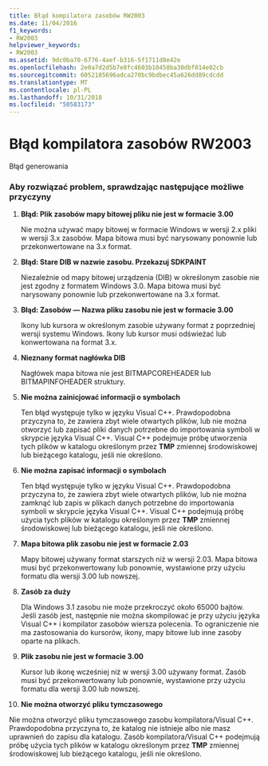 ```yaml
---
title: Błąd kompilatora zasobów RW2003
ms.date: 11/04/2016
f1_keywords:
- RW2003
helpviewer_keywords:
- RW2003
ms.assetid: 9dc0ba70-6776-4aef-b316-5f1711d8e42e
ms.openlocfilehash: 2e0a7d2d5b7e8fc4603b10450ba30dbf014e02cb
ms.sourcegitcommit: 6052185696adca270bc9bdbec45a626dd89cdcdd
ms.translationtype: MT
ms.contentlocale: pl-PL
ms.lasthandoff: 10/31/2018
ms.locfileid: "50583173"
---
```

# <a name="resource-compiler-error-rw2003"></a>Błąd kompilatora zasobów RW2003

Błąd generowania

### <a name="to-fix-by-checking-the-following-possible-causes"></a>Aby rozwiązać problem, sprawdzając następujące możliwe przyczyny

1. **Błąd: Plik zasobów mapy bitowej pliku nie jest w formacie 3.00**

   Nie można używać mapy bitowej w formacie Windows w wersji 2.x pliki w wersji 3.x zasobów. Mapa bitowa musi być narysowany ponownie lub przekonwertowane na 3.x format.

1. **Błąd: Stare DIB w nazwie zasobu. Przekazuj SDKPAINT**

   Niezależnie od mapy bitowej urządzenia (DIB) w określonym zasobie nie jest zgodny z formatem Windows 3.0. Mapa bitowa musi być narysowany ponownie lub przekonwertowane na 3.x format.

1. **Błąd: Zasobów — Nazwa pliku zasobu nie jest w formacie 3.00**

   Ikony lub kursora w określonym zasobie używany format z poprzedniej wersji systemu Windows. Ikony lub kursor musi odświeżać lub konwertowana na format 3.x.

1. **Nieznany format nagłówka DIB**

   Nagłówek mapa bitowa nie jest BITMAPCOREHEADER lub BITMAPINFOHEADER struktury.

1. **Nie można zainicjować informacji o symbolach**

   Ten błąd występuje tylko w języku Visual C++. Prawdopodobna przyczyna to, że zawiera zbyt wiele otwartych plików, lub nie można otworzyć lub zapisać pliki danych potrzebne do importowania symboli w skrypcie języka Visual C++. Visual C++ podejmuje próbę utworzenia tych plików w katalogu określonym przez **TMP** zmiennej środowiskowej lub bieżącego katalogu, jeśli nie określono.

1. **Nie można zapisać informacji o symbolach**

   Ten błąd występuje tylko w języku Visual C++. Prawdopodobna przyczyna to, że zawiera zbyt wiele otwartych plików, lub nie można zamknąć lub zapis w plikach danych potrzebne do importowania symboli w skrypcie języka Visual C++. Visual C++ podejmują próbę użycia tych plików w katalogu określonym przez **TMP** zmiennej środowiskowej lub bieżącego katalogu, jeśli nie określono.

1. **Mapa bitowa plik zasobu nie jest w formacie 2.03**

   Mapy bitowej używany format starszych niż w wersji 2.03. Mapa bitowa musi być przekonwertowany lub ponownie, wystawione przy użyciu formatu dla wersji 3.00 lub nowszej.

1. **Zasób za duży**

   Dla Windows 3.1 zasobu nie może przekroczyć około 65000 bajtów. Jeśli zasób jest, następnie nie można skompilować je przy użyciu języka Visual C++ i kompilator zasobów wiersza polecenia. To ograniczenie nie ma zastosowania do kursorów, ikony, mapy bitowe lub inne zasoby oparte na plikach.

9. **Plik zasobu nie jest w formacie 3.00**

   Kursor lub ikonę wcześniej niż w wersji 3.00 używany format. Zasób musi być przekonwertowany lub ponownie, wystawione przy użyciu formatu dla wersji 3.00 lub nowszej.

10. **Nie można otworzyć pliku tymczasowego**

   Nie można otworzyć pliku tymczasowego zasobu kompilatora/Visual C++. Prawdopodobna przyczyna to, że katalog nie istnieje albo nie masz uprawnień do zapisu dla katalogu. Zasób kompilatora/Visual C++ podejmują próbę użycia tych plików w katalogu określonym przez **TMP** zmiennej środowiskowej lub bieżącego katalogu, jeśli nie określono.